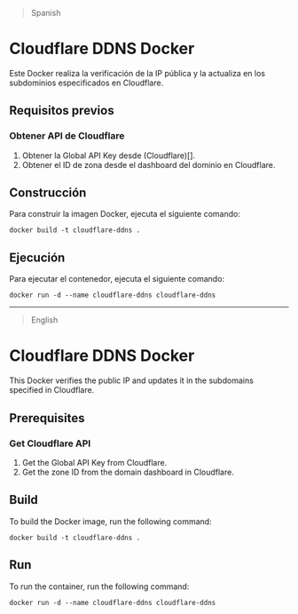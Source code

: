 > Spanish
# Cloudflare DDNS Docker
Este Docker realiza la verificación de la IP pública y la actualiza en los subdominios especificados en Cloudflare.

## Requisitos previos

### Obtener API de Cloudflare
1. Obtener la Global API Key desde (Cloudflare)[].
2. Obtener el ID de zona desde el dashboard del dominio en Cloudflare.

## Construcción
Para construir la imagen Docker, ejecuta el siguiente comando:

```docker build -t cloudflare-ddns .```

## Ejecución
Para ejecutar el contenedor, ejecuta el siguiente comando:

```docker run -d --name cloudflare-ddns cloudflare-ddns```

---

> English
# Cloudflare DDNS Docker
This Docker verifies the public IP and updates it in the subdomains specified in Cloudflare.

## Prerequisites

### Get Cloudflare API
1. Get the Global API Key from Cloudflare.
2. Get the zone ID from the domain dashboard in Cloudflare.

## Build
To build the Docker image, run the following command:

```docker build -t cloudflare-ddns .```

## Run
To run the container, run the following command:

```docker run -d --name cloudflare-ddns cloudflare-ddns```
